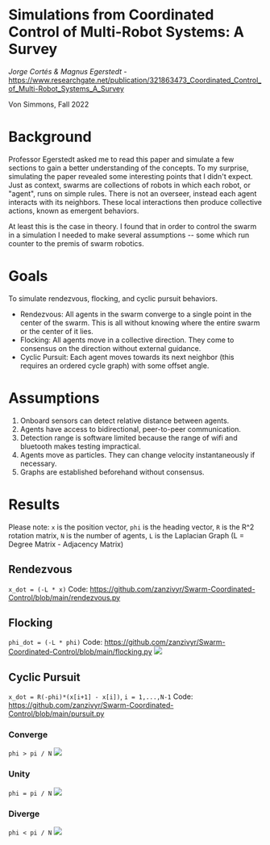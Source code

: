 # Simulations from Coordinated Control of Multi-Robot Systems: A Survey
_Jorge Cortés &amp; Magnus Egerstedt_ - https://www.researchgate.net/publication/321863473_Coordinated_Control_of_Multi-Robot_Systems_A_Survey

Von Simmons, Fall 2022

# Background
Professor Egerstedt asked me to read this paper and simulate a few sections to gain a better understanding of the concepts. To my surprise, simulating the paper revealed some interesting points that I didn't expect. Just as context, swarms are collections of robots in which each robot, or "agent", runs on simple rules. There is not an overseer, instead each agent interacts with its neighbors. These local interactions then produce collective actions, known as emergent behaviors.

At least this is the case in theory. I found that in order to control the swarm in a simulation I needed to make several assumptions -- some which run counter to the premis of swarm robotics.

# Goals
To simulate rendezvous, flocking, and cyclic pursuit behaviors.
- Rendezvous: All agents in the swarm converge to a single point in the center of the swarm. This is all without knowing where the entire swarm or the center of it lies.
- Flocking: All agents move in a collective direction. They come to consensus on the direction without external guidance.
- Cyclic Pursuit: Each agent moves towards its next neighbor (this requires an ordered cycle graph) with some offset angle.

# Assumptions
1. Onboard sensors can detect relative distance between agents.
2. Agents have access to bidirectional, peer-to-peer communication.
3. Detection range is software limited because the range of wifi and bluetooth makes testing impractical.
4. Agents move as particles. They can change velocity instantaneously if necessary.
5. Graphs are established beforehand without consensus.

# Results

Please note: `x` is the position vector, `phi` is the heading vector, `R` is the R^2 rotation matrix, `N` is the number of agents, `L` is the Laplacian Graph (L = Degree Matrix - Adjacency Matrix) 

## Rendezvous
`x_dot = (-L * x)`
Code: https://github.com/zanzivyr/Swarm-Coordinated-Control/blob/main/rendezvous.py
<img src="" />

## Flocking
`phi_dot = (-L * phi)`
Code: https://github.com/zanzivyr/Swarm-Coordinated-Control/blob/main/flocking.py
<img src="https://github.com/zanzivyr/Swarm-Coordinated-Control/blob/main/results/Screenshot%202022-10-24%20224551.png" />

## Cyclic Pursuit
`x_dot = R(-phi)*(x[i+1] - x[i])`, `i = 1,...,N-1`
Code: https://github.com/zanzivyr/Swarm-Coordinated-Control/blob/main/pursuit.py

### Converge
`phi > pi / N`
<img src="https://github.com/zanzivyr/Swarm-Coordinated-Control/blob/main/results/cyclic_converge.png" />

### Unity
`phi = pi / N`
<img src="https://github.com/zanzivyr/Swarm-Coordinated-Control/blob/main/results/cyclic_unity.png" />

### Diverge
`phi < pi / N`
<img src="https://github.com/zanzivyr/Swarm-Coordinated-Control/blob/main/results/cyclic_diverge.png" />

